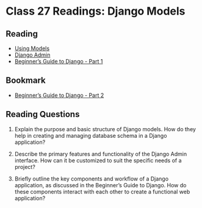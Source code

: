# Class 27 Readings: Django Models

## Reading

- [Using Models](https://developer.mozilla.org/en-US/docs/Learn/Server-side/Django/Models)
- [Django Admin](https://developer.mozilla.org/en-US/docs/Learn/Server-side/Django/Admin_site)
- [Beginner’s Guide to Django - Part 1](https://simpleisbetterthancomplex.com/series/2017/09/04/a-complete-beginners-guide-to-django-part-1.html)

## Bookmark

- [Beginner’s Guide to Django - Part 2](https://simpleisbetterthancomplex.com/series/2017/09/11/a-complete-beginners-guide-to-django-part-2.html)

## Reading Questions

1. Explain the purpose and basic structure of Django models. How do they help in creating and managing database schema in a Django application?

2. Describe the primary features and functionality of the Django Admin interface. How can it be customized to suit the specific needs of a project?

3. Briefly outline the key components and workflow of a Django application, as discussed in the Beginner’s Guide to Django. How do these components interact with each other to create a functional web application?